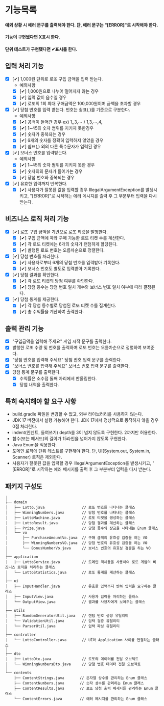 # 기능목록

#### 예외 상황 시 에러 문구를 출력해야 한다. 단, 에러 문구는 "[ERROR]"로 시작해야 한다.

#### 기능이 구현됐다면 X표시 한다.

#### 단위 테스트가 구현됐다면 ✔표시를 한다.

## 입력 처리 기능

- [X] [✔] 1,000원 단위로 로또 구입 금액을 입력 받는다.
    - 예외사항
    - [X] [✔] 1,000원으로 나누어 떨어지지 않는 경우
    - [X] [✔] 입력 값이 음수일 경우
    - [X] [✔] 로또의 1회 최대 구매금액은 100,000원이며 금액을 초과할 경우

- [X] [✔] 당첨 번호를 입력 받는다. 번호는 쉼표(,)를 기준으로 구분한다.
    - 예외사항
    - [X] [✔] 공백이 들어간 경우 ex) 1,,3,⋯ / 1,3,⋯,4,
    - [X] [✔] 1~45의 숫자 범위를 지키지 못한경우
    - [X] [✔] 숫자가 중복되는 경우
    - [X] [✔] 6개의 숫자를 정확히 입력하지 않았을 경우
    - [X] [✔] 쉼표(,) 외의 다른 특수문자가 입력된 경우

- [X] [✔] 보너스 번호를 입력받는다.
    - 예외사항
    - [X] [✔] 1~45의 숫자 범위를 지키지 못한 경우
    - [X] [✔] 숫자외의 문자가 들어가는 경우
    - [X] [✔] 당첨 번호와 중복되는 경우

- [X] [✔] 유효한 입력까지 반복한다.
    - [X] [✔] 사용자가 잘못된 값을 입력할 경우 IllegalArgumentException를 발생시키고, "[ERROR]"로 시작하는 에러 메시지를 출력 후 그 부분부터 입력을 다시 받는다.

## 비즈니스 로직 처리 기능

- [X] [✔] 로또 구입 금액을 기반으로 로또 티켓을 발행한다.
    - [X] [✔] 구입 금액에 따라 구매 가능한 로또 티켓 수를 계산한다.
    - [X] [✔] 각 로또 티켓에는 6개의 숫자가 랜덤하게 할당된다.
    - [X] [✔] 발행된 로또 번호는 오름차순으로 정렬한다.

- [X] [✔] 당첨 번호를 처리한다.
    - [X] [✔] 사용자로부터 6개의 당첨 번호를 입력받아 기록한다.
    - [X] [✔] 보너스 번호도 별도로 입력받아 기록한다.

- [X] [✔] 당첨 결과를 확인한다.
    - [X] [✔] 각 로또 티켓의 당첨 여부를 확인한다.
    - [X] [✔] 당첨 등수는 당첨 번호 일치 개수와 보너스 번호 일치 여부에 따라 결정된다.

- [X] [✔] 당첨 통계를 제공한다.
    - [X] [✔] 각 당첨 등수별로 당첨된 로또 티켓 수를 집계한다.
    - [X] [✔] 총 수익률을 계산하여 출력한다.

## 출력 관리 기능

- [X] "구입금액을 입력해 주세요" 게임 시작 문구를 출력한다.
- [X] 발행한 로또 수량 및 번호를 출력하며 로또 번호는 오름차순으로 정렬하여 보여준다.
- [X] "당첨 번호를 입력해 주세요" 당첨 번호 입력 문구를 출력한다.
- [X] "보너스 번호를 입력해 주세요" 보너스 번호 입력 문구를 출력한다.
- [X] 당첨 통계 문구를 출력한다.
    - [X] 수익률은 소수점 둘째 자리에서 반올림한다.
    - [X] 당첨 내역을 출력한다.

## 특히 숙지해야 할 요구 사항

- build.gradle 파일을 변경할 수 없고, 외부 라이브러리를 사용하지 않는다.
- JDK 17 버전에서 실행 가능해야 한다. JDK 17에서 정상적으로 동작하지 않을 경우 0점 처리한다.
- indent(인덴트, 들여쓰기) depth를 3이 넘지 않도록 구현한다. 2까지만 허용한다.
- 함수(또는 메서드)의 길이가 15라인을 넘어가지 않도록 구현한다.
- Java Enum을 적용한다.
- 도메인 로직에 단위 테스트를 구현해야 한다. 단, UI(System.out, System.in, Scanner) 로직은 제외한다.
- 사용자가 잘못된 값을 입력할 경우 IllegalArgumentException를 발생시키고, "[ERROR]"로 시작하는 에러 메시지를 출력 후 그 부분부터 입력을 다시 받는다.


## 패키지 구성도

```
│
├── domain
│   ├── Lotto.java                 // 로또 번호를 나타내는 클래스
│   ├── WinningNumbers.java        // 당첨 번호를 나타내는 클래스
│   ├── LottoMachine.java          // 로또 티켓을 생성하는 클래스
│   ├── LottoResult.java           // 당첨 결과를 계산하는 클래스
│   ├── Prize.java                 // 당첨 등수와 상금을 나타내는 Enum 클래스
│   └── vo
│       ├── PurchaseAmountVo.java  // 구매 금액의 유효성 검증을 하는 VO
│       ├── WinningNumbersVO.java  // 당첨 번호의 유효성 검증을 하는 VO
│       └── BonusNumberVo.java     // 보너스 번호의 유효성 검증을 하는 VO
│
├── application
│   ├── LottoService.java          // 도메인 객체들을 사용하여 로또 게임의 비즈니스 로직을 처리하는 클래스
│   └── LottoStatistics.java       // 로또 통계를 계산하는 클래스
│
├── ui
│   ├── InputHandler.java          // 유효한 입력까지 반복 입력을 요구하는 클래스
│   ├── InputView.java             // 사용자 입력을 처리하는 클래스
│   └── OutputView.java            // 결과를 사용자에게 보여주는 클래스
│
├── utils
│   ├── RandomGeneratorUtil.java   // 랜덤 번호 생성 유틸리티
│   └── ValidationUtil.java        // 입력 검증 유틸리티
│   └── ParserUtil.java            // 입력 파싱 유틸리티
│
├── controller
│   └── LottoController.java       // UI와 Application 사이를 연결하는 클래스
│
├── dto
│   ├── LottoDto.java              // 로또의 데이터를 전달 오브젝트
│   └── WinningNumbersDto.java     // 당첨 번호 데이터 전달 오브젝트
│ 
└── contents
    ├── ContentStrings.java       // 문자열 상수를 관리하는 Enum 클래스
    ├── ContentNumbers.java       // 숫자 상수를 관리하는 Enum 클래스
    ├── ContentResults.java       // 로또 당첨 출력 메세지를 관리하는 Enum 클래스
    └── ContentErrors.java        // 에러 메시지를 관리하는 Enum 클래스
````